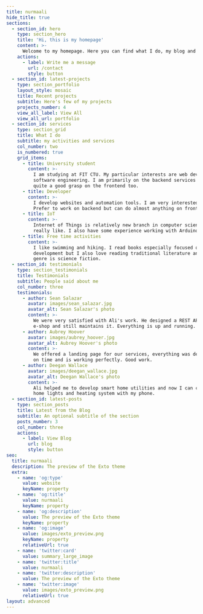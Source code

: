 ```yaml
---
title: nurmaali
hide_title: true
sections:
  - section_id: hero
    type: section_hero
    title: 'Hi, this is my homepage'
    content: >-
      Welcome to my homepage. Here you can find what I do, my blog and how to contact me.
    actions:
      - label: Write me a message
        url: /contact
        style: button
  - section_id: latest-projects
    type: section_portfolio
    layout_style: mosaic
    title: Recent projects
    subtitle: Here's few of my projects
    projects_number: 4
    view_all_label: View All
    view_all_url: portfolio
  - section_id: services
    type: section_grid
    title: What I do
    subtitle: my activities and services
    col_number: two
    is_numbered: true
    grid_items:
      - title: University student
        content: >-
          I am studying at FIT CTU. My particular interests are web development and
          software engineering. I am primarily on the backend services but have
          quite a good grasp on the frontend too.
      - title: Developer
        content: >-
          I develop websites and automation tools. I am very interested in IoT (Internet of things).
          Prefer to work on backend but can do almost anything on frontend as well.
      - title: IoT
        content: >-
          Internet of Things is relatively new branch in computer science which I
          really like. I also have some experience working with Arduino.
      - title: Free time activities
        content: >-
          I like swimming and hiking. I read books especially focused on software
          development but I also love reading traditional literature and my favorite
          genre is science fiction.
  - section_id: testimonials
    type: section_testimonials
    title: Testimonials
    subtitle: People said about me
    col_number: three
    testimonials:
      - author: Sean Salazar
        avatar: images/sean_salazar.jpg
        avatar_alt: Sean Salazar's photo
        content: >-
          We were very satisfied with Ali's work. He designed a REST API for our
          e-shop and still maintains it. Everything is up and running.
      - author: Aubrey Hoover
        avatar: images/aubrey_hoover.jpg
        avatar_alt: Aubrey Hoover's photo
        content: >-
          We offered a landing page for our services, everything was delivered
          on time and is working perfectly. Good work.
      - author: Deegan Wallace
        avatar: images/deegan_wallace.jpg
        avatar_alt: Deegan Wallace's photo
        content: >-
          Ali helped me to develop smart home utilities and now I can control my
          home lights and heating system with my phone.
  - section_id: latest-posts
    type: section_posts
    title: Latest from the Blog
    subtitle: An optional subtitle of the section
    posts_number: 3
    col_number: three
    actions:
      - label: View Blog
        url: blog
        style: button
seo:
  title: nurmaali
  description: The preview of the Exto theme
  extra:
    - name: 'og:type'
      value: website
      keyName: property
    - name: 'og:title'
      value: nurmaali
      keyName: property
    - name: 'og:description'
      value: The preview of the Exto theme
      keyName: property
    - name: 'og:image'
      value: images/exto_preview.png
      keyName: property
      relativeUrl: true
    - name: 'twitter:card'
      value: summary_large_image
    - name: 'twitter:title'
      value: nurmaali
    - name: 'twitter:description'
      value: The preview of the Exto theme
    - name: 'twitter:image'
      value: images/exto_preview.png
      relativeUrl: true
layout: advanced
---
```

